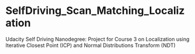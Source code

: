 # SelfDriving_Scan_Matching_Localization
Udacity Self Driving Nanodegree: Project for Course 3 on Localization using Iterative Closest Point (ICP) and Normal Distributions Transform (NDT) 
